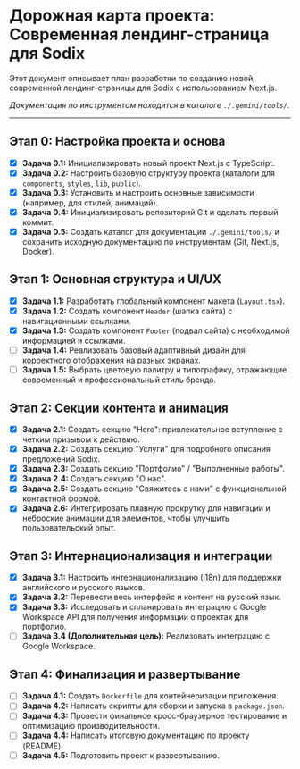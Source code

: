 # Дорожная карта проекта: Современная лендинг-страница для Sodix

Этот документ описывает план разработки по созданию новой, современной лендинг-страницы для Sodix с использованием Next.js.

*Документация по инструментам находится в каталоге `./.gemini/tools/`.*

---

## Этап 0: Настройка проекта и основа

- [x] **Задача 0.1:** Инициализировать новый проект Next.js с TypeScript.
- [x] **Задача 0.2:** Настроить базовую структуру проекта (каталоги для `components`, `styles`, `lib`, `public`).
- [x] **Задача 0.3:** Установить и настроить основные зависимости (например, для стилей, анимаций).
- [x] **Задача 0.4:** Инициализировать репозиторий Git и сделать первый коммит.
- [x] **Задача 0.5:** Создать каталог для документации `./.gemini/tools/` и сохранить исходную документацию по инструментам (Git, Next.js, Docker).

## Этап 1: Основная структура и UI/UX

- [x] **Задача 1.1:** Разработать глобальный компонент макета (`Layout.tsx`).
- [x] **Задача 1.2:** Создать компонент `Header` (шапка сайта) с навигационными ссылками.
- [x] **Задача 1.3:** Создать компонент `Footer` (подвал сайта) с необходимой информацией и ссылками.
- [ ] **Задача 1.4:** Реализовать базовый адаптивный дизайн для корректного отображения на разных экранах.
- [ ] **Задача 1.5:** Выбрать цветовую палитру и типографику, отражающие современный и профессиональный стиль бренда.

## Этап 2: Секции контента и анимация

- [x] **Задача 2.1:** Создать секцию "Hero": привлекательное вступление с четким призывом к действию.
- [x] **Задача 2.2:** Создать секцию "Услуги" для подробного описания предложений Sodix.
- [x] **Задача 2.3:** Создать секцию "Портфолио" / "Выполненные работы".
- [x] **Задача 2.4:** Создать секцию "О нас".
- [x] **Задача 2.5:** Создать секцию "Свяжитесь с нами" с функциональной контактной формой.
- [x] **Задача 2.6:** Интегрировать плавную прокрутку для навигации и неброские анимации для элементов, чтобы улучшить пользовательский опыт.

## Этап 3: Интернационализация и интеграции

- [x] **Задача 3.1:** Настроить интернационализацию (i18n) для поддержки английского и русского языков.
- [x] **Задача 3.2:** Перевести весь интерфейс и контент на русский язык.
- [x] **Задача 3.3:** Исследовать и спланировать интеграцию с Google Workspace API для получения информации о проектах для портфолио.
- [ ] **Задача 3.4 (Дополнительная цель):** Реализовать интеграцию с Google Workspace.

## Этап 4: Финализация и развертывание

- [ ] **Задача 4.1:** Создать `Dockerfile` для контейнеризации приложения.
- [ ] **Задача 4.2:** Написать скрипты для сборки и запуска в `package.json`.
- [ ] **Задача 4.3:** Провести финальное кросс-браузерное тестирование и оптимизацию производительности.
- [ ] **Задача 4.4:** Написать итоговую документацию по проекту (README).
- [ ] **Задача 4.5:** Подготовить проект к развертыванию.
